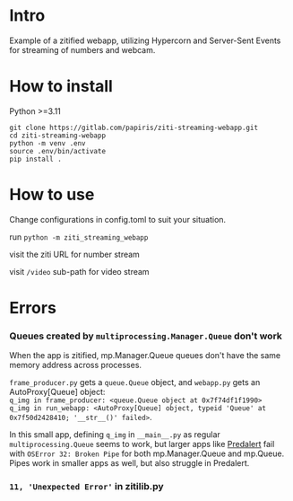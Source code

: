 # Intro

Example of a zitified webapp, utilizing Hypercorn and Server-Sent Events for streaming of numbers and webcam.

# How to install
Python >=3.11

```
git clone https://gitlab.com/papiris/ziti-streaming-webapp.git
cd ziti-streaming-webapp
python -m venv .env
source .env/bin/activate
pip install .
```

# How to use

Change configurations in config.toml to suit your situation.

run `python -m ziti_streaming_webapp`

visit the ziti URL for number stream

visit `/video` sub-path for video stream


# Errors
### Queues created by `multiprocessing.Manager.Queue` don't work
When the app is zitified, mp.Manager.Queue queues don't have the same memory address across processes.

`frame_producer.py` gets a `queue.Queue` object, and `webapp.py` gets an AutoProxy[Queue] object:  
`q_img in frame_producer: <queue.Queue object at 0x7f74df1f1990>`  
`q_img in run_webapp: <AutoProxy[Queue] object, typeid 'Queue' at 0x7f50d2428410; '__str__()' failed>`.

In this small app, defining `q_img` in `__main__.py` as regular `multiprocessing.Queue` seems to work, but larger apps like [Predalert](https://gitlab.com/papiris/predator-detect-and-notify) fail with `OSError 32: Broken Pipe` for both mp.Manager.Queue and mp.Queue.  
Pipes work in smaller apps as well, but also struggle in Predalert.

### `11, 'Unexpected Error'` in zitilib.py
